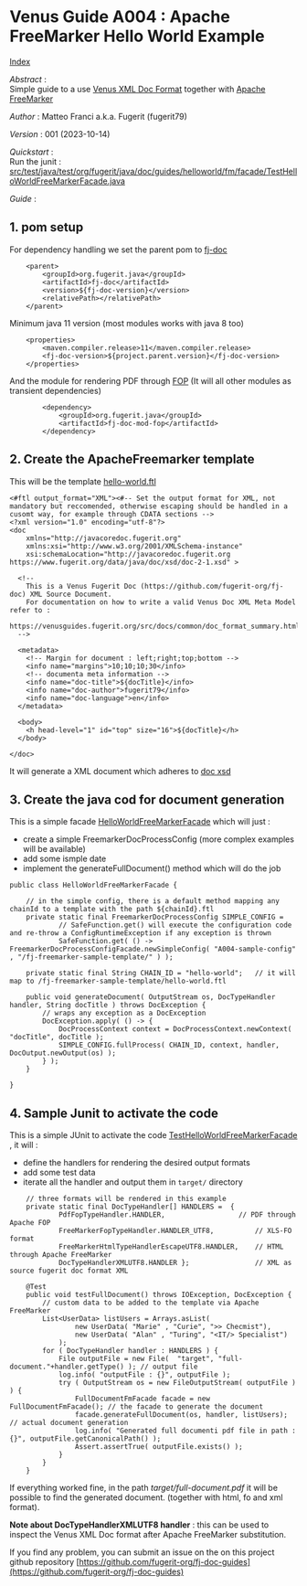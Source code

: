 # Venus Guide A004 : Apache FreeMarker Hello World Example

[Index](../README.md)

*Abstract* :  
Simple guide to a use [Venus XML Doc Format](../src/docs/common/doc_format_summary.md) together with [Apache FreeMarker](../src/docs/common/doc_format_freemarker.md)

*Author* : Matteo Franci a.k.a. Fugerit (fugerit79)

*Version* : 001 (2023-10-14)

*Quickstart* :  
Run the junit : [src/test/java/test/org/fugerit/java/doc/guides/helloworld/fm/facade/TestHelloWorldFreeMarkerFacade.java](src/test/java/test/org/fugerit/java/doc/guides/helloworld/fm/facade/TestHelloWorldFreeMarkerFacade.java)


*Guide* :  

## 1. pom setup

For dependency handling we set the parent pom to [fj-doc](https://github.com/fugerit-org/fj-doc)

```
	<parent>
		<groupId>org.fugerit.java</groupId>
		<artifactId>fj-doc</artifactId>
		<version>${fj-doc-version}</version>
		<relativePath></relativePath>
	</parent> 
```

Minimum java 11 version (most modules works with java 8 too)

```
	<properties>
		<maven.compiler.release>11</maven.compiler.release>
		<fj-doc-version>${project.parent.version}</fj-doc-version>
	</properties>
```

And the module for rendering PDF through [FOP](https://github.com/fugerit-org/fj-doc/tree/main/fj-doc-mod-fop)
(It will all other modules as transient dependencies)

```
		<dependency>
			<groupId>org.fugerit.java</groupId>
			<artifactId>fj-doc-mod-fop</artifactId>
		</dependency>	
```

## 2. Create the ApacheFreemarker template

This will be the template [hello-world.ftl](src/main/resources/fj-freemarker-sample-template/hello-world.ftl)

```
<#ftl output_format="XML"><#-- Set the output format for XML, not mandatory but reccomended, otherwise escaping should be handled in a cusomt way, for example through CDATA sections -->
<?xml version="1.0" encoding="utf-8"?>
<doc
	xmlns="http://javacoredoc.fugerit.org"
	xmlns:xsi="http://www.w3.org/2001/XMLSchema-instance"
    xsi:schemaLocation="http://javacoredoc.fugerit.org https://www.fugerit.org/data/java/doc/xsd/doc-2-1.xsd" > 

  <!--
  	This is a Venus Fugerit Doc (https://github.com/fugerit-org/fj-doc) XML Source Document.
  	For documentation on how to write a valid Venus Doc XML Meta Model refer to : 
  	https://venusguides.fugerit.org/src/docs/common/doc_format_summary.html
  -->

  <metadata>
	<!-- Margin for document : left;right;top;bottom -->
	<info name="margins">10;10;10;30</info>  
	<!-- documenta meta information -->
	<info name="doc-title">${docTitle}</info>
	<info name="doc-author">fugerit79</info>
	<info name="doc-language">en</info>
  </metadata>
  
  <body>
	<h head-level="1" id="top" size="16">${docTitle}</h>
  </body>

</doc>
```


It will generate a XML document which adheres to [doc xsd](https://www.fugerit.org/data/java/doc/xsd/doc-2-1.xsd)

## 3. Create the java cod for document generation

This is a simple facade [HelloWorldFreeMarkerFacade](src/main/java/org/fugerit/java/doc/guides/helloworld/fm/facade/HelloWorldFreeMarkerFacade.java) which will just : 

- create a simple FreemarkerDocProcessConfig (more complex examples will be available)
- add some ismple date
- implement the generateFullDocument() method which will do the job

```
public class HelloWorldFreeMarkerFacade {

	// in the simple config, there is a default method mapping any chainId to a template with the path ${chainId}.ftl
	private static final FreemarkerDocProcessConfig SIMPLE_CONFIG = 
			// SafeFunction.get() will execute the configuration code and re-throw a ConfigRuntimeException if any exception is thrown
			SafeFunction.get( () -> FreemarkerDocProcessConfigFacade.newSimpleConfig( "A004-sample-config" , "/fj-freemarker-sample-template/" ) );
	
	private static final String CHAIN_ID = "hello-world";	// it will map to /fj-freemarker-sample-template/hello-world.ftl
	
	public void generateDocument( OutputStream os, DocTypeHandler handler, String docTitle ) throws DocException {
		// wraps any exception as a DocException
		DocException.apply( () -> {
			DocProcessContext context = DocProcessContext.newContext( "docTitle", docTitle );
			SIMPLE_CONFIG.fullProcess( CHAIN_ID, context, handler, DocOutput.newOutput(os) );
		} );
	}
	
}
```

## 4. Sample Junit to activate the code

This is a simple JUnit to activate the code [TestHelloWorldFreeMarkerFacade](src/test/java/test/org/fugerit/java/doc/guides/helloworld/fm/facade/TestHelloWorldFreeMarkerFacade.java) , it will : 

- define the handlers for rendering the desired output formats
- add some test data
- iterate all the handler and output them in `target/` directory

```
	// three formats will be rendered in this example
	private static final DocTypeHandler[] HANDLERS =  { 
			PdfFopTypeHandler.HANDLER, 					// PDF through Apache FOP
			FreeMarkerFopTypeHandler.HANDLER_UTF8,			// XLS-FO format
			FreeMarkerHtmlTypeHandlerEscapeUTF8.HANDLER,	// HTML through Apache FreeMarker
			DocTypeHandlerXMLUTF8.HANDLER };				// XML as source fugerit doc format XML
	
	@Test
	public void testFullDocument() throws IOException, DocException {
		// custom data to be added to the template via Apache FreeMarker
		List<UserData> listUsers = Arrays.asList( 
				new UserData( "Marie" , "Curie", ">> Checmist"),
				new UserData( "Alan" , "Turing", "<IT/> Specialist")
			);
		for ( DocTypeHandler handler : HANDLERS ) {
			File outputFile = new File(  "target", "full-document."+handler.getType() ); // output file
			log.info( "outputFile : {}", outputFile );
			try ( OutputStream os = new FileOutputStream( outputFile ) ) {
				FullDocumentFmFacade facade = new FullDocumentFmFacade(); // the facade to generate the document
				facade.generateFullDocument(os, handler, listUsers); // actual document generation
				log.info( "Generated full documenti pdf file in path : {}", outputFile.getCanonicalPath() );
				Assert.assertTrue( outputFile.exists() );
			}	
		}
	}
```

If everything worked fine, in the path *target/full-document.pdf* it will be possible to find the generated document. (together with html, fo and xml format).

**Note about DocTypeHandlerXMLUTF8 handler** : this can be used to inspect the Venus XML Doc format after Apache FreeMarker substitution.

If you find any problem, you can submit an issue on the on this project github repository [https://github.com/fugerit-org/fj-doc-guides](https://github.com/fugerit-org/fj-doc-guides)
